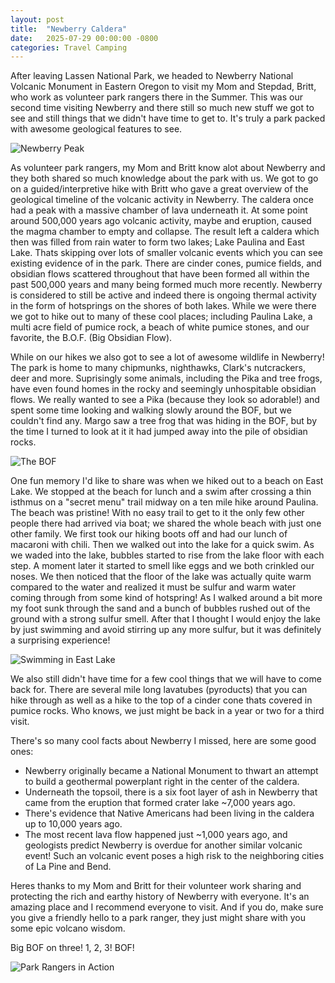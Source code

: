 ```yaml
---
layout: post
title:  "Newberry Caldera"
date:   2025-07-29 00:00:00 -0800
categories: Travel Camping
---
```


After leaving Lassen National Park, we headed to Newberry National Volcanic
Monument in Eastern Oregon to visit my Mom and Stepdad, Britt, who work as 
volunteer park rangers there in the Summer. This was our second time
visiting Newberry and there still so much new stuff we got to see and still
things that we didn't have time to get to. It's truly a park packed with awesome
geological features to see.

<img src="/images/newberry_caldera_01.webp" alt="Newberry Peak" loading="lazy">

As volunteer park rangers, my Mom and Britt know alot about Newberry and 
they both shared so much knowledge about the park with us. We got to go on a
guided/interpretive hike with Britt who gave a great overview of the geological 
timeline of the volcanic activity in Newberry. The caldera once had a peak
with a massive chamber of lava underneath it. At some point around 500,000 years
ago volcanic activity, maybe and eruption, caused the magma chamber to empty and
collapse. The result left a caldera which then was filled from rain water to 
form two lakes; Lake Paulina and East Lake. Thats skipping over lots of smaller 
volcanic events which you can see existing evidence of in the park. There are 
cinder cones, pumice fields, and obsidian flows scattered throughout that have 
been formed all within the past 500,000 years and many being formed much more 
recently. Newberry is considered to still be active and indeed there is ongoing 
thermal activity in the form of hotsprings on the shores of both lakes. While we 
were there we got to hike out to many of these cool places; including Paulina 
Lake, a multi acre field of pumice rock, a beach of white pumice stones, and our 
favorite, the B.O.F. (Big Obsidian Flow).

While on our hikes we also got to see a lot of awesome wildlife in Newberry! 
The park is home to many chipmunks, nighthawks, Clark's nutcrackers, deer and 
more. Suprisingly some animals, including the Pika and tree frogs, have even 
found homes in the rocky and seemingly unhospitable obsidian flows. We really 
wanted to see a Pika (because they look so adorable!) and spent some time 
looking and walking slowly around the BOF, but we couldn't find any. Margo saw a
tree frog that was hiding in the BOF, but by the time I turned to look at it it
had jumped away into the pile of obsidian rocks.

<img src="/images/newberry_caldera_02.webp" alt="The BOF" loading="lazy">

One fun memory I'd like to share was when we hiked out to a beach on East Lake. 
We stopped at the beach for lunch and a swim after crossing a thin isthmus on a 
"secret menu" trail midway on a ten mile hike around Paulina. The beach was 
pristine! With no easy trail to get to it the only few other people there had
arrived via boat; we shared the whole beach with just one other family. We first
took our hiking boots off and had our lunch of macaroni with chili. Then we
walked out into the lake for a quick swim. As we waded into the lake, bubbles
started to rise from the lake floor with each step. A moment later it started to 
smell like eggs and we both crinkled our noses. We then noticed that the floor 
of the lake was actually quite warm compared to the water and realized it must 
be sulfur and warm water coming through from some kind of hotspring! As I
walked around a bit more my foot sunk through the sand and a bunch of bubbles
rushed out of the ground with a strong sulfur smell. After that I thought I
would enjoy the lake by just swimming and avoid stirring up any more sulfur, but 
it was definitely a surprising experience!

<img src="/images/newberry_caldera_03.webp" alt="Swimming in East Lake" loading="lazy" style>

We also still didn't have time for a few cool things that we will have to come
back for. There are several mile long lavatubes (pyroducts) that you
can hike through as well as a hike to the top of a cinder cone thats covered in
pumice rocks. Who knows, we just might be back in a year or two for a third 
visit.

There's so many cool facts about Newberry I missed, here are some good ones:
- Newberry originally became a National Monument to thwart an attempt to build
a geothermal powerplant right in the center of the caldera.
- Underneath the topsoil, there is a six foot layer of ash in Newberry that came 
from the eruption that formed crater lake ~7,000 years ago.
- There's evidence that Native Americans had been living in the caldera up to
10,000 years ago.
- The most recent lava flow happened just ~1,000 years ago, and 
geologists predict Newberry is overdue for another similar volcanic event! Such
an volcanic event poses a high risk to the neighboring cities of La Pine and
Bend.

Heres thanks to my Mom and Britt for their volunteer work sharing and protecting 
the rich and earthy history of Newberry with everyone. It's an amazing place and 
I recommend everyone to visit. And if you do, make sure you give a friendly 
hello to a park ranger, they just might share with you some epic volcano wisdom.

Big BOF on three! 1, 2, 3! BOF!

<img src="/images/newberry_caldera_04.webp" alt="Park Rangers in Action" loading="lazy">
